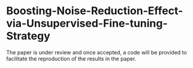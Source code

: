 # Boosting-Noise-Reduction-Effect-via-Unsupervised-Fine-tuning-Strategy
The paper is under review and once accepted, a code will be provided to facilitate the reproduction of the results in the paper.
